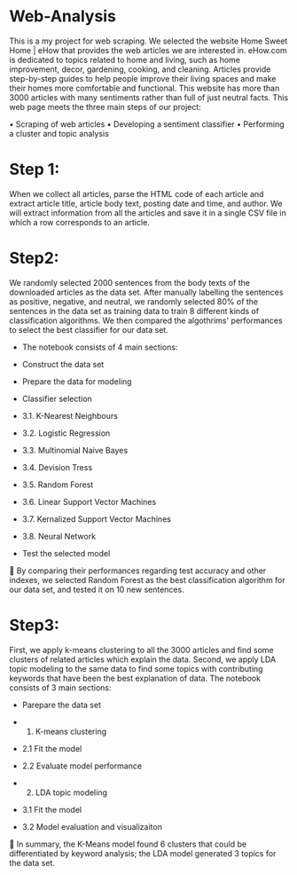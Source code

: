 # Web-Analysis
This is a my project for web scraping. We selected the website Home Sweet Home | eHow that provides the web articles we are interested in. eHow.com is dedicated to topics related to home and living, such as home
improvement, decor, gardening, cooking, and cleaning. Articles provide step-by-step guides to help people improve their living spaces and make their homes more comfortable and functional. This website has more than 3000 articles with many
sentiments rather than full of just neutral facts. This web page meets the three main steps of our project:

• Scraping of web articles
• Developing a sentiment classifier
• Performing a cluster and topic analysis

# Step 1:
When we collect all articles, parse the HTML code of each article and extract article title, article body text, posting date and time, and author. We will extract information
from all the articles and save it in a single CSV file in which a row corresponds to an article.

# Step2:

We randomly selected 2000 sentences from the body texts of the downloaded articles as the data set. After manually labelling the sentences as positive, negative, and neutral, we randomly selected 80% of the sentences in the data set as training data to train 8 different kinds of classification algorithms. We then compared the algothrims' performances to select the best classifier for our data set.

- The notebook consists of 4 main sections:

- Construct the data set
- Prepare the data for modeling
- Classifier selection
- 3.1. K-Nearest Neighbours
- 3.2. Logistic Regression
- 3.3. Multinomial Naive Bayes
- 3.4. Devision Tress
- 3.5. Random Forest
- 3.6. Linear Support Vector Machines
- 3.7. Kernalized Support Vector Machines
- 3.8. Neural Network
- Test the selected model
  
📌 By comparing their performances regarding test accuracy and other indexes, we selected Random Forest as the best classification algorithm for our data set, and tested it on 10 new sentences.
# Step3:

First, we apply k-means clustering to all the 3000 articles and find some clusters of related articles which explain the data. Second, we apply LDA topic modeling to the
same data to find some topics with contributing keywords that have been the best explanation of data.
The notebook consists of 3 main sections:

- Parepare the data set
- 1. K-means clustering
- 2.1 Fit the model
- 2.2 Evaluate model performance
  
- 2. LDA topic modeling
- 3.1 Fit the model
- 3.2 Model evaluation and visualizaiton
  
📌 In summary, the K-Means model found 6 clusters that could be differentiated by keyword analysis; the LDA model generated 3 topics for the data set.
